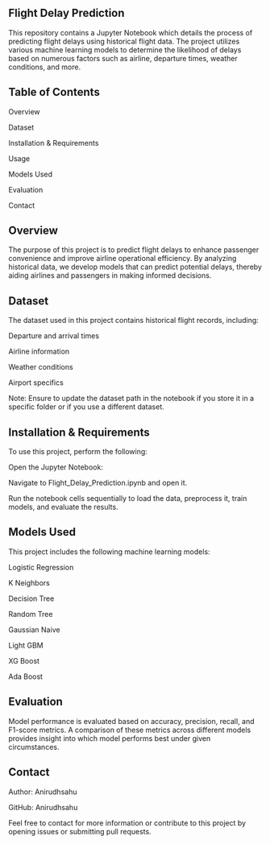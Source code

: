 ## Flight Delay Prediction
This repository contains a Jupyter Notebook which details the process of predicting flight delays using historical flight data. The project utilizes various machine learning models to determine the likelihood of delays based on numerous factors such as airline, departure times, weather conditions, and more.

## Table of Contents
Overview

Dataset

Installation & Requirements

Usage

Models Used

Evaluation

Contact

## Overview
The purpose of this project is to predict flight delays to enhance passenger convenience and improve airline operational efficiency. By analyzing historical data, we develop models that can predict potential delays, thereby aiding airlines and passengers in making informed decisions.

## Dataset
The dataset used in this project contains historical flight records, including:

Departure and arrival times

Airline information

Weather conditions

Airport specifics

Note: Ensure to update the dataset path in the notebook if you store it in a specific folder or if you use a different dataset.

## Installation & Requirements
To use this project, perform the following:

Open the Jupyter Notebook:

Navigate to Flight_Delay_Prediction.ipynb and open it.

Run the notebook cells sequentially to load the data, preprocess it, train models, and evaluate the results.

## Models Used
This project includes the following machine learning models:

Logistic Regression

K Neighbors

Decision Tree

Random Tree

Gaussian Naive

Light GBM

XG Boost

Ada Boost

## Evaluation
Model performance is evaluated based on accuracy, precision, recall, and F1-score metrics. A comparison of these metrics across different models provides insight into which model performs best under given circumstances.

## Contact
Author: Anirudhsahu

GitHub: Anirudhsahu

Feel free to contact for more information or contribute to this project by opening issues or submitting pull requests.

